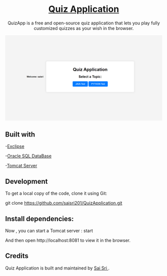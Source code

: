 <h1 align="center">
  <a href="https://github.com/saisri201/QuizApplication/">
    Quiz Application
  </a>
</h1>
<p align="center">
  QuizApp is a free and open-source quiz application that lets you play fully customized quizzes as your wish in the browser.
</p>
<p align="center">
<img src="https://github.com/saisri201/QuizApplication/blob/main/Quiz%20app%20Image.png">
</p>

## Built with

-[Exclipse](https://eclipseide.org)

-[Oracle SQL DataBase](https://www.oracle.com/database/technologies/xe-downloads.html)

-[Tomcat Server](https://tomcat.apache.org/download-10.cgi)

## Development
To get a local copy of the code, clone it using Git:

git clone https://github.com/saisri201/QuizApplication.git


## Install dependencies:

Now , you can start a Tomcat server : start

And then open http://localhost:8081 to view it in the browser.

## Credits
 Quiz Application is built and maintained by [ Sai Sri ](https://saisri201.github.io).








